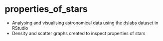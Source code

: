 # properties_of_stars <br />
- Analysing and visualising astronomical data using the dslabs dataset in RStudio <br />
- Density and scatter graphs created to inspect properties of stars
